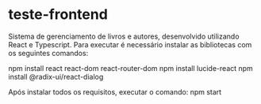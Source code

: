 # teste-frontend

Sistema de gerenciamento de livros e autores, desenvolvido utilizando React e Typescript.
Para executar é necessário instalar as bibliotecas com os seguintes comandos:

npm install react react-dom react-router-dom
npm install lucide-react
npm install @radix-ui/react-dialog

Após instalar todos os requisitos, executar o comando:
npm start
